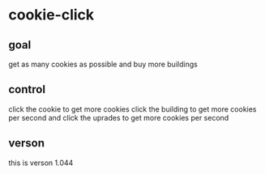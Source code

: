 # cookie-click

## goal

get as many cookies as possible and buy more buildings

## control

click the cookie to get more cookies click the building to get more cookies per second and click the uprades to get more cookies per second

## verson

this is verson 1.044
